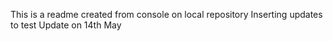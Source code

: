 This is a readme created from console on local repository
Inserting updates to test
Update on 14th May